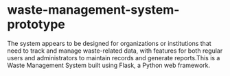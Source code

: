 # waste-management-system-prototype
The system appears to be designed for organizations or institutions that need to track and manage waste-related data, with features for both regular users and administrators to maintain records and generate reports.This is a Waste Management System built using Flask, a Python web framework.
